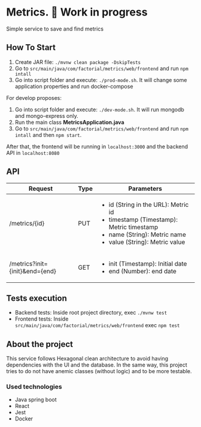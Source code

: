 # Metrics. :construction: Work in progress
Simple service to save and find metrics

## How To Start

1. Create JAR file: `./mvnw clean package -DskipTests`
2. Go to `src/main/java/com/factorial/metrics/web/frontend` and run `npm intall`
3. Go into script folder and execute:  `./prod-mode.sh`. It will change some application properties and run docker-compose

For develop proposes:

1. Go into script folder and execute:  `./dev-mode.sh`. It will run mongodb and mongo-express only.
2. Run the main class **MetricsApplication.java** 
3. Go to `src/main/java/com/factorial/metrics/web/frontend` and run `npm intall` and then `npm start`.


After that, the frontend will be running in `localhost:3000` and the backend API in `localhost:8080`

## API

| Request                        | Type   | Parameters                                                                                                                                                                   |
|--------------------------------|--------|------------------------------------------------------------------------------------------------------------------------------------------------------------------------------|
| /metrics/{id}                  | PUT    | <ul><li>id (String in the URL): Metric id</li><li>timestamp (Timestamp): Metric timestamp</li><li>name (String): Metric name</li> <li>value (String): Metric value</li></ul> |
| /metrics?init={init}&end={end} | GET    | <ul><li>init (Timestamp): Initial date</li><li> end (Number): end date</li></ul>                                                                                             |
## Tests execution

- Backend tests: Inside root project directory, exec `./mvnw test`
- Frontend tests: Inside `src/main/java/com/factorial/metrics/web/frontend` exec `npm test`

## About the project

This service follows Hexagonal clean architecture to avoid having dependencies with the UI and the database. In the same
way, this project tries to do not have anemic classes (without logic) and to be more testable.

### Used technologies

- Java spring boot
- React
- Jest
- Docker


